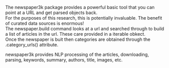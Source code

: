 The newspaper3k package provides a powerful basic tool that you can point at a URL and get parsed objects back.  
For the purposes of this research, this is potentially invaluable.
The benefit of curated data sources is enormous!  
The newspaper.build command looks at a url and searched through to build a list of articles in the url.  These care provided in a iterable obkect.  
Once the newspaper is buit then categories are obtained through the .category_urls() attribute.  

newspaper3k provides NLP processing of the articles, downloading, parsing, keywords, summary, authors, title, images, etc.  
